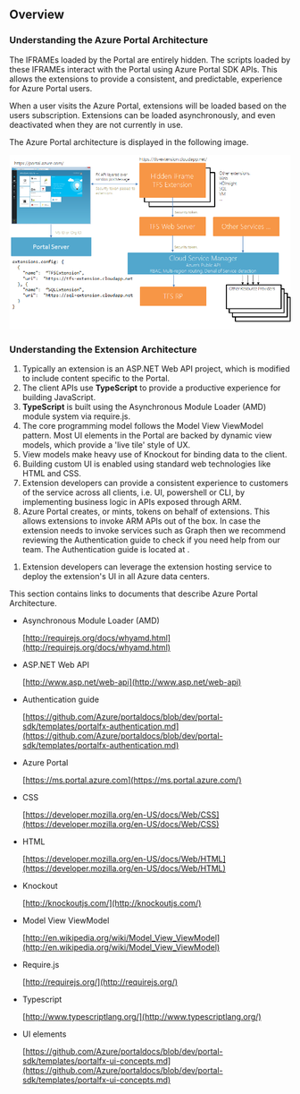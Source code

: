## Overview

### Understanding the Azure Portal Architecture

The IFRAMEs loaded by the Portal are entirely hidden. The scripts loaded by these IFRAMEs interact with the Portal using Azure Portal SDK APIs. This allows the extensions to provide a consistent, and predictable, experience for Azure Portal users.

When a user visits the Azure Portal, extensions will be loaded based on the users subscription. Extensions can be loaded asynchronously, and even deactivated when they are not currently in use.

The Azure Portal architecture is displayed in the following image.

 ![alt-text](../media/portalfx-deployment/deployment.png  "Portal Extension Architecture")

### Understanding the Extension Architecture

1.	Typically an extension is an ASP.NET Web API project, which is modified to include content specific to the Portal.
1.	The client APIs use **TypeScript** to provide a productive experience for building JavaScript.
1.	**TypeScript** is built using the Asynchronous Module Loader (AMD) module system via require.js.
1.	The core programming model follows the Model View ViewModel pattern. Most UI elements in the Portal are backed by dynamic view models, which provide a 'live tile' style of UX.
1.	View models make heavy use of Knockout for binding data to the client.
1.	Building custom UI is enabled using standard web technologies like HTML and CSS.
1.	Extension developers can provide a consistent experience to customers of the  service across all clients, i.e. UI, powershell or CLI, by implementing business logic in APIs exposed through ARM.
1.	Azure Portal creates, or mints, tokens on behalf of extensions. This allows extensions to invoke ARM APIs out of the box. In case the extension needs to invoke services such as Graph then we recommend reviewing the Authentication guide to check if you need help from our team. 
The Authentication guide is located at  .
<!-- TODO:  find the authentication guide. -->
1.	Extension developers can leverage the extension hosting service to deploy the extension's UI in all Azure data centers.



This section contains links to documents that describe Azure Portal Architecture.

* Asynchronous Module Loader (AMD) 

    [http://requirejs.org/docs/whyamd.html](http://requirejs.org/docs/whyamd.html)

* ASP.NET Web API

    [http://www.asp.net/web-api](http://www.asp.net/web-api)

* Authentication guide 

    [https://github.com/Azure/portaldocs/blob/dev/portal-sdk/templates/portalfx-authentication.md](https://github.com/Azure/portaldocs/blob/dev/portal-sdk/templates/portalfx-authentication.md)

* Azure Portal 

    [https://ms.portal.azure.com](https://ms.portal.azure.com/)

* CSS 

    [https://developer.mozilla.org/en-US/docs/Web/CSS](https://developer.mozilla.org/en-US/docs/Web/CSS)

* HTML 

    [https://developer.mozilla.org/en-US/docs/Web/HTML](https://developer.mozilla.org/en-US/docs/Web/HTML)

* Knockout 

    [http://knockoutjs.com/](http://knockoutjs.com/)

* Model View ViewModel 

    [http://en.wikipedia.org/wiki/Model_View_ViewModel](http://en.wikipedia.org/wiki/Model_View_ViewModel)

* Require.js 

    [http://requirejs.org/](http://requirejs.org/) 

* Typescript   

    [http://www.typescriptlang.org/](http://www.typescriptlang.org/)

* UI elements 

    [https://github.com/Azure/portaldocs/blob/dev/portal-sdk/templates/portalfx-ui-concepts.md](https://github.com/Azure/portaldocs/blob/dev/portal-sdk/templates/portalfx-ui-concepts.md)